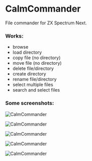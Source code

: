 # CalmCommander
 File commander for ZX Spectrum Next. 

### Works:
- browse
- load directory
- copy file (no directory)
- move file (no directory)
- delete file/directory
- create directory
- rename file/directory
- select multiple files
- search and select files

### Some screenshots:

![CalmCommander](http://www.mb-maniax.cz/calmcommander/image5.png)

![CalmCommander](http://www.mb-maniax.cz/calmcommander/image4.png)

![CalmCommander](http://www.mb-maniax.cz/calmcommander/image1.png)

![CalmCommander](http://www.mb-maniax.cz/calmcommander/image2.png)

![CalmCommander](http://www.mb-maniax.cz/calmcommander/image3.png)
